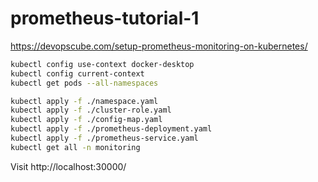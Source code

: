 # prometheus-tutorial-1

https://devopscube.com/setup-prometheus-monitoring-on-kubernetes/

```bash
kubectl config use-context docker-desktop
kubectl config current-context
kubectl get pods --all-namespaces
```

```bash
kubectl apply -f ./namespace.yaml
kubectl apply -f ./cluster-role.yaml
kubectl apply -f ./config-map.yaml
kubectl apply -f ./prometheus-deployment.yaml
kubectl apply -f ./prometheus-service.yaml
kubectl get all -n monitoring
```

Visit http://localhost:30000/